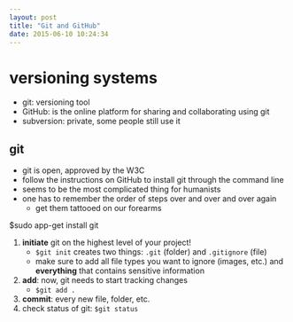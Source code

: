 ```yaml
---
layout: post
title: "Git and GitHub"
date: 2015-06-10 10:24:34
---
```


# versioning systems

- git: versioning tool
- GitHub: is the online platform for sharing and collaborating using git
- subversion: private, some people still use it

## git

- git is open, approved by the W3C
- follow the instructions on GitHub to install git through the command line
- seems to be the most complicated thing for humanists
- one has to remember the order of steps over and over and over again
    + get them tattooed on our forearms

$sudo app-get install git

1. **initiate** git on the highest level of your project!
    - `$git init` creates two things: `.git` (folder) and `.gitignore` (file)
    - make sure to add all file types you want to ignore (images, etc.) and **everything** that contains sensitive information
2. **add**: now, git needs to start tracking changes
    - `$git add .` 
3. **commit**: every new file, folder, etc. 
4. check status of git: `$git status`
